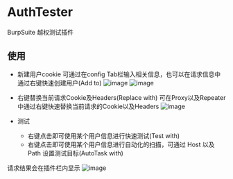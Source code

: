# AuthTester
BurpSuite 越权测试插件

## 使用
* 新建用户cookie
可通过在config Tab栏输入相关信息，也可以在请求信息中通过右键快速创建用户(Add to)
![image](https://user-images.githubusercontent.com/25588005/170309025-84156b91-2a3c-4efb-987c-e1207e18cce8.png)
![image](https://user-images.githubusercontent.com/25588005/170308455-78256629-5f43-4cb7-9274-faa1202c24fc.png)

* 右键替换当前请求Cookie及Headers(Replace with)
可在Proxy以及Repeater中通过右键快速替换当前请求的Cookie以及Headers
![image](https://user-images.githubusercontent.com/25588005/170308532-7447a8dc-d930-40a5-9cd8-5d57afdc3882.png)

* 测试
  * 右键点击即可使用某个用户信息进行快速测试(Test with)
  * 右键点击即可使用某个用户信息进行自动化的扫描，可通过 Host 以及 Path 设置测试目标(AutoTask with)

请求结果会在插件栏内显示
![image](https://user-images.githubusercontent.com/25588005/170308865-0e899167-f1f2-457b-8180-5dfa4d3ce993.png)


